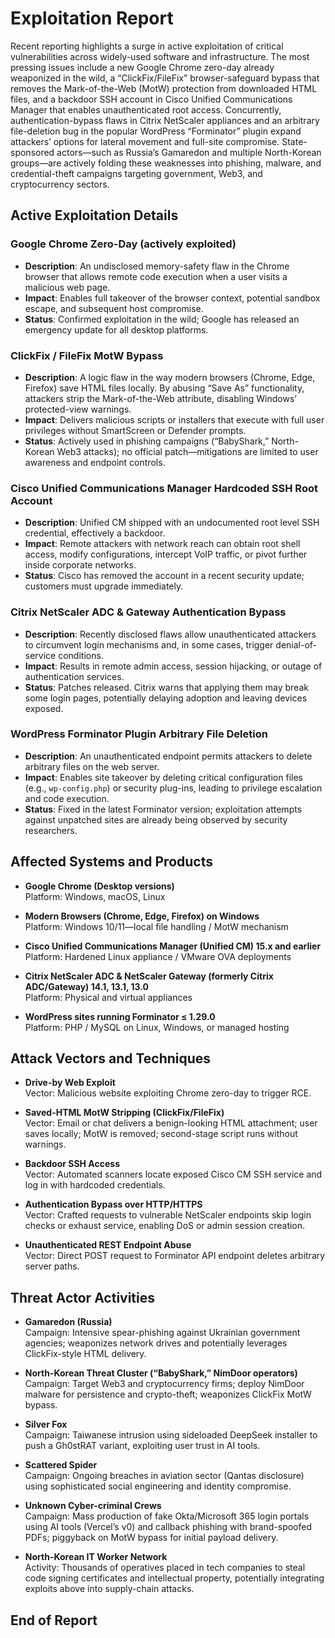 # Exploitation Report

Recent reporting highlights a surge in active exploitation of critical vulnerabilities across widely-used software and infrastructure. The most pressing issues include a new Google Chrome zero-day already weaponized in the wild, a “ClickFix/​FileFix” browser-safeguard bypass that removes the Mark-of-the-Web (MotW) protection from downloaded HTML files, and a backdoor SSH account in Cisco Unified Communications Manager that enables unauthenticated root access. Concurrently, authentication-bypass flaws in Citrix NetScaler appliances and an arbitrary file-deletion bug in the popular WordPress “Forminator” plugin expand attackers’ options for lateral movement and full-site compromise. State-sponsored actors—such as Russia’s Gamaredon and multiple North-Korean groups—are actively folding these weaknesses into phishing, malware, and credential-theft campaigns targeting government, Web3, and cryptocurrency sectors.

## Active Exploitation Details

### Google Chrome Zero-Day (actively exploited)
- **Description**: An undisclosed memory-safety flaw in the Chrome browser that allows remote code execution when a user visits a malicious web page.
- **Impact**: Enables full takeover of the browser context, potential sandbox escape, and subsequent host compromise.
- **Status**: Confirmed exploitation in the wild; Google has released an emergency update for all desktop platforms.

### ClickFix / FileFix MotW Bypass
- **Description**: A logic flaw in the way modern browsers (Chrome, Edge, Firefox) save HTML files locally. By abusing “Save As” functionality, attackers strip the Mark-of-the-Web attribute, disabling Windows’ protected-view warnings.
- **Impact**: Delivers malicious scripts or installers that execute with full user privileges without SmartScreen or Defender prompts.
- **Status**: Actively used in phishing campaigns (“BabyShark,” North-Korean Web3 attacks); no official patch—mitigations are limited to user awareness and endpoint controls.

### Cisco Unified Communications Manager Hardcoded SSH Root Account
- **Description**: Unified CM shipped with an undocumented root level SSH credential, effectively a backdoor.
- **Impact**: Remote attackers with network reach can obtain root shell access, modify configurations, intercept VoIP traffic, or pivot further inside corporate networks.
- **Status**: Cisco has removed the account in a recent security update; customers must upgrade immediately.

### Citrix NetScaler ADC & Gateway Authentication Bypass
- **Description**: Recently disclosed flaws allow unauthenticated attackers to circumvent login mechanisms and, in some cases, trigger denial-of-service conditions.
- **Impact**: Results in remote admin access, session hijacking, or outage of authentication services.
- **Status**: Patches released. Citrix warns that applying them may break some login pages, potentially delaying adoption and leaving devices exposed.

### WordPress Forminator Plugin Arbitrary File Deletion
- **Description**: An unauthenticated endpoint permits attackers to delete arbitrary files on the web server.
- **Impact**: Enables site takeover by deleting critical configuration files (e.g., `wp-config.php`) or security plug-ins, leading to privilege escalation and code execution.
- **Status**: Fixed in the latest Forminator version; exploitation attempts against unpatched sites are already being observed by security researchers.

## Affected Systems and Products

- **Google Chrome (Desktop versions)**  
  Platform: Windows, macOS, Linux

- **Modern Browsers (Chrome, Edge, Firefox) on Windows**  
  Platform: Windows 10/11—local file handling / MotW mechanism

- **Cisco Unified Communications Manager (Unified CM) 15.x and earlier**  
  Platform: Hardened Linux appliance / VMware OVA deployments

- **Citrix NetScaler ADC & NetScaler Gateway (formerly Citrix ADC/Gateway) 14.1, 13.1, 13.0**  
  Platform: Physical and virtual appliances

- **WordPress sites running Forminator ≤ 1.29.0**  
  Platform: PHP / MySQL on Linux, Windows, or managed hosting

## Attack Vectors and Techniques

- **Drive-by Web Exploit**  
  Vector: Malicious website exploiting Chrome zero-day to trigger RCE.

- **Saved-HTML MotW Stripping (ClickFix/FileFix)**  
  Vector: Email or chat delivers a benign-looking HTML attachment; user saves locally; MotW is removed; second-stage script runs without warnings.

- **Backdoor SSH Access**  
  Vector: Automated scanners locate exposed Cisco CM SSH service and log in with hardcoded credentials.

- **Authentication Bypass over HTTP/HTTPS**  
  Vector: Crafted requests to vulnerable NetScaler endpoints skip login checks or exhaust service, enabling DoS or admin session creation.

- **Unauthenticated REST Endpoint Abuse**  
  Vector: Direct POST request to Forminator API endpoint deletes arbitrary server paths.

## Threat Actor Activities

- **Gamaredon (Russia)**  
  Campaign: Intensive spear-phishing against Ukrainian government agencies; weaponizes network drives and potentially leverages ClickFix-style HTML delivery.

- **North-Korean Threat Cluster (“BabyShark,” NimDoor operators)**  
  Campaign: Target Web3 and cryptocurrency firms; deploy NimDoor malware for persistence and crypto-theft; weaponizes ClickFix MotW bypass.

- **Silver Fox**  
  Campaign: Taiwanese intrusion using sideloaded DeepSeek installer to push a Gh0stRAT variant, exploiting user trust in AI tools.

- **Scattered Spider**  
  Campaign: Ongoing breaches in aviation sector (Qantas disclosure) using sophisticated social engineering and identity compromise.

- **Unknown Cyber-criminal Crews**  
  Campaign: Mass production of fake Okta/Microsoft 365 login portals using AI tools (Vercel’s v0) and callback phishing with brand-spoofed PDFs; piggyback on MotW bypass for initial payload delivery.

- **North-Korean IT Worker Network**  
  Activity: Thousands of operatives placed in tech companies to steal code signing certificates and intellectual property, potentially integrating exploits above into supply-chain attacks.

## End of Report